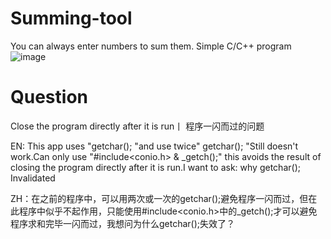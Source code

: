 # Summing-tool
You can always enter numbers to sum them. Simple C/C++ program
![image](https://user-images.githubusercontent.com/98650377/195769587-9d06499a-9fbe-4b72-bd1d-69a4fab417fd.png)
# Question
Close the program directly after it is run丨 程序一闪而过的问题  

EN: This app uses "getchar(); "and use twice" getchar(); "Still doesn't work.Can only use "#include<conio.h> & _getch();" this avoids the result of closing the program directly after it is run.I want to ask: why getchar(); Invalidated

ZH：在之前的程序中，可以用两次或一次的getchar();避免程序一闪而过，但在此程序中似乎不起作用，只能使用#include<conio.h>中的_getch();才可以避免程序求和完毕一闪而过，我想问为什么getchar();失效了？
